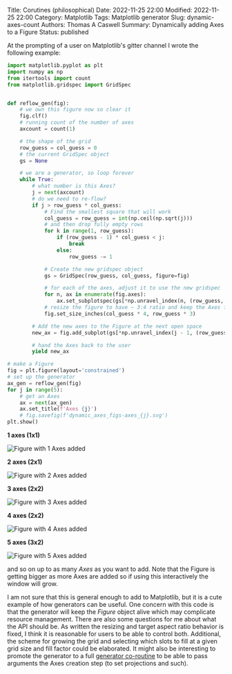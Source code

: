 Title: Corutines (philosophical)
Date: 2022-11-25 22:00
Modified: 2022-11-25 22:00
Category: Matplotlib
Tags: Matplotlib generator
Slug: dynamic-axes-count
Authors: Thomas A Caswell
Summary: Dynamically adding Axes to a Figure
Status: published


At the prompting of a user on Matplotlib's gitter channel I wrote the following
example:

```python
import matplotlib.pyplot as plt
import numpy as np
from itertools import count
from matplotlib.gridspec import GridSpec


def reflow_gen(fig):
    # we own this figure now so clear it
    fig.clf()
    # running count of the number of axes
    axcount = count(1)

    # the shape of the grid
    row_guess = col_guess = 0
    # the current GridSpec object
    gs = None

    # we are a generator, so loop forever
    while True:
        # what number is this Axes?
        j = next(axcount)
        # do we need to re-flow?
        if j > row_guess * col_guess:
            # Find the smallest square that will work
            col_guess = row_guess = int(np.ceil(np.sqrt(j)))
            # and then drop fully empty rows
            for k in range(1, row_guess):
                if (row_guess - 1) * col_guess < j:
                    break
                else:
                    row_guess -= 1

            # Create the new gridspec object
            gs = GridSpec(row_guess, col_guess, figure=fig)

            # for each of the axes, adjust it to use the new gridspec
            for n, ax in enumerate(fig.axes):
                ax.set_subplotspec(gs[*np.unravel_index(n, (row_guess, col_guess))])
            # resize the figure to have ~ 3:4 ratio and keep the Axes fixed
            fig.set_size_inches(col_guess * 4, row_guess * 3)

        # Add the new axes to the Figure at the next open space
        new_ax = fig.add_subplot(gs[*np.unravel_index(j - 1, (row_guess, col_guess))])

        # hand the Axes back to the user
        yield new_ax

# make a Figure
fig = plt.figure(layout='constrained')
# set up the generator
ax_gen = reflow_gen(fig)
for j in range(5):
    # get an Axes
    ax = next(ax_gen)
    ax.set_title(f'Axes {j}')
    # fig.savefig(f'dynamic_axes_figs-axes_{j}.svg')
plt.show()

```

**1 axes (1x1)**

![Figure with 1 Axes added](/images/dynamic_axes_figs-axes_0.svg "1 Axes")

**2 axes (2x1)**

![Figure with 2 Axes added](/images/dynamic_axes_figs-axes_1.svg "2 Axes")

**3 axes (2x2)**

![Figure with 3 Axes added](/images/dynamic_axes_figs-axes_2.svg "3 Axes")

**4 axes (2x2)**

![Figure with 4 Axes added](/images/dynamic_axes_figs-axes_3.svg "4 Axes")

**5 axes (3x2)**

![Figure with 5 Axes added](/images/dynamic_axes_figs-axes_4.svg "5 Axes")

and so on up to as many *Axes* as you want to add.  Note that the Figure is
getting bigger as more Axes are added so if using this interactively the window
will grow.

I am not sure that this is general enough to add to Matplotlib, but it is a
cute example of how generators can be useful.  One concern with this code is
that the generator will keep the *Figure* object alive which may complicate
resource management.  There are also some questions for me about what the API
should be.  As written the resizing and target aspect ratio behavior is fixed,
I think it is reasonable for users to be able to control both.  Additional, the
scheme for growing the grid and selecting which slots to fill at a given grid
size and fill factor could be elaborated.  It might also be interesting to
promote the generator to a full [generator
co-routine]({filename}practical-coroutines.md) to be able to pass arguments the Axes
creation step (to set projections and such).

